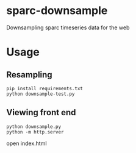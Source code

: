 # sparc-downsample
Downsampling sparc timeseries data for the web

# Usage 

## Resampling 

```
pip install requirements.txt
python downsample-test.py
```

## Viewing front end

```
python downsample.py
python -m http.server
```
open index.html
